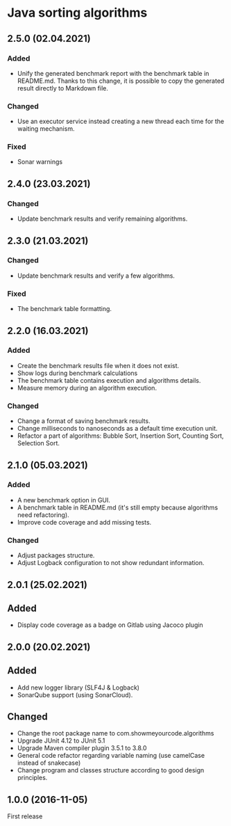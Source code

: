 # Java sorting algorithms

## 2.5.0 (02.04.2021)

### Added

- Unify the generated benchmark report with the benchmark table in README.md. Thanks to this change, it is possible to copy the generated
  result directly to Markdown file.

### Changed

- Use an executor service instead creating a new thread each time for the waiting mechanism.

### Fixed

- Sonar warnings

## 2.4.0 (23.03.2021)

### Changed

- Update benchmark results and verify remaining algorithms.

## 2.3.0 (21.03.2021)

### Changed

- Update benchmark results and verify a few algorithms.

### Fixed

- The benchmark table formatting.

## 2.2.0 (16.03.2021)

### Added

- Create the benchmark results file when it does not exist.
- Show logs during benchmark calculations
- The benchmark table contains execution and algorithms details.
- Measure memory during an algorithm execution.

### Changed

- Change a format of saving benchmark results.
- Change milliseconds to nanoseconds as a default time execution unit.
- Refactor a part of algorithms: Bubble Sort, Insertion Sort, Counting Sort, Selection Sort.

## 2.1.0 (05.03.2021)

### Added

- A new benchmark option in GUI.
- A benchmark table in README.md (it's still empty because algorithms need refactoring).
- Improve code coverage and add missing tests.

### Changed

- Adjust packages structure.
- Adjust Logback configuration to not show redundant information.

## 2.0.1 (25.02.2021)

## Added

- Display code coverage as a badge on Gitlab using Jacoco plugin

## 2.0.0 (20.02.2021)

## Added

- Add new logger library (SLF4J & Logback)
- SonarQube support (using SonarCloud).

## Changed

- Change the root package name to com.showmeyourcode.algorithms
- Upgrade JUnit 4.12 to JUnit 5.1
- Upgrade Maven compiler plugin 3.5.1 to 3.8.0
- General code refactor regarding variable naming (use camelCase instead of snakecase)
- Change program and classes structure according to good design principles.

## 1.0.0 (2016-11-05)

First release
